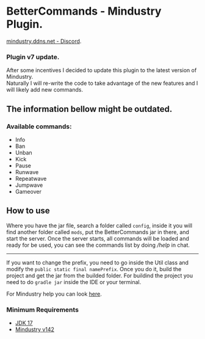 # BetterCommands - Mindustry Plugin.
[mindustry.ddns.net - Discord](https://discord.gg/6gaRWsp).

### Plugin v7 update.

After some incentives I decided to update this plugin to the latest version of Mindustry.<br>
Naturally I will re-write the code to take advantage of the new features and I will likely add new commands.

## The information bellow might be outdated.

### Available commands:

- Info
- Ban
- Unban
- Kick
- Pause
- Runwave
- Repeatwave
- Jumpwave
- Gameover

## How to use

Where you have the jar file, search a folder called `config`, inside it you will find another folder called `mods`, put the BetterCommands jar in there, and start the server. Once the server starts, all commands will be loaded and ready for be used, you can see the commands list by doing */help* in chat.

---

If you want to change the prefix, you need to go inside the Util class and modify the `public static final namePrefix`. Once you do it, build the project and get the jar from the builded folder. For buildind the project you need to do `gradle jar` inside the IDE or your terminal.

For Mindustry help you can look [here](https://github.com/Anuken/Mindustry/blob/master/README.md).

### Minimum Requirements

- [JDK 17](https://jdk.java.net/archive/)
- [Mindustry v142](https://anuke.itch.io/mindustry)
